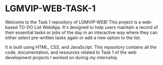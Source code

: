 # LGMVIP-WEB-TASK-1
Welcome to the Task 1 repository of LGMVIP-WEB! This project is a web-based TO-DO List WebApp.
 It's designed to help users maintain a record of their essential tasks or jobs of the day in an interactive way where they can either select pre-written tasks again or add a new option to the list.

It is built using HTML, CSS, and JavaScript.
This repository contains all the code, documentation, and resources related to Task 1 of the web development projects I worked on during my internship. 
